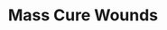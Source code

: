 ---
title: "Mass Cure Wounds"
permalink: /spells/mass-cure-wounds/
tags:
  - Spell
  - 5th Level
  - Conjuration
available_for:
  - Bard
  - Cleric
  - Druid
level: "5th Level"
school: "Conjuration"
range: "60 ft"
area: "30 ft"
shape: "Sphere"
comp:
  - V
  - S
description: |
  A wave of healing energy washes out from a point of your choice within range. Choose up to six creatures in a 30-foot-radius sphere centered on that point. Each target regains hit points equal to 3d8 + your spellcasting ability modifier. This spell has no effect on undead or constructs.

  **At higher levels.** When you cast this spell using a spell slot of 6th level or higher, the healing increases by 1d8 for each slot level above 5th.
excerpt: "A wave of healing energy washes out from a point of your choice within range."
source: "Basic Rules"
---